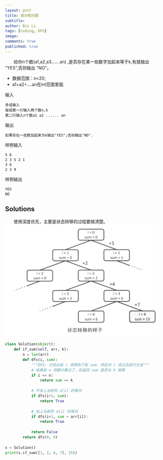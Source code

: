 ```yaml
---
layout: post
title: 部分和问题
subtitle:
author: Bin Li
tags: [Coding, DFS]
image: 
comments: true
published: true
---
```


　　给你n个数(a1,a2,a3.......an) ,是否存在某一些数字加起来等于k,有就输出 "YES",否则输出 "NO"。

* 数据范围：n<20;
* a1+a2+....an在int范围里面.

输入
```
多组输入
每组第一行输入两个数n,k
第二行输入n个数a1 a2 ...... an
```
输出
```
如果存在一些数加起来为k输出"YES";否则输出"NO".
```
样例输入
```
5 6
2 3 5 2 1
3 6
2 3 9
```
样例输出
```
YES
NO
```

## Solutions
　　使用深度优先，主要是状态转移的过程要搞清楚。
![-w781](/img/media/15658718088281.jpg)


```python
class Solution(object):
	def if_sum(self, arr, k):
		n = len(arr)
		def dfs(i, sum):
			"""DFS: 已经从前 i 项得到了和 sum，然后对 i 项之后进行分支"""
			# 如果前 n 项都计算过了，则返回 sum 是否与 k 相等
			if i == n:
				return sum == k

			# 不加上当前的 a[i] 的情况
			if dfs(i+1, sum):
				return True

			# 加上当前的 a[i] 的情况
			if dfs(i+1, sum + arr[i]):
				return True

			return False
		return dfs(0, 0)

s = Solution()
print(s.if_sum([1, 2, 4, 7], 15))
```

